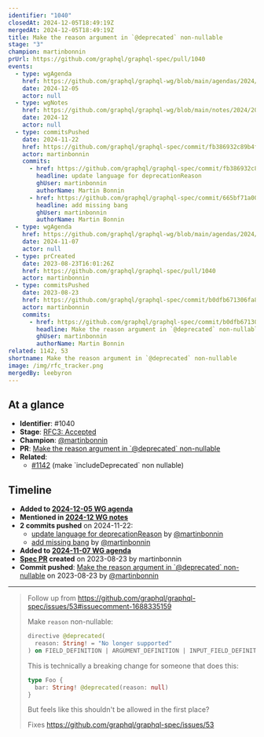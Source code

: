 ```yaml
---
identifier: "1040"
closedAt: 2024-12-05T18:49:19Z
mergedAt: 2024-12-05T18:49:19Z
title: Make the reason argument in `@deprecated` non-nullable
stage: "3"
champion: martinbonnin
prUrl: https://github.com/graphql/graphql-spec/pull/1040
events:
  - type: wgAgenda
    href: https://github.com/graphql/graphql-wg/blob/main/agendas/2024/12-Dec/05-wg-primary.md
    date: 2024-12-05
    actor: null
  - type: wgNotes
    href: https://github.com/graphql/graphql-wg/blob/main/notes/2024/2024-12.md
    date: 2024-12
    actor: null
  - type: commitsPushed
    date: 2024-11-22
    href: https://github.com/graphql/graphql-spec/commit/fb386932c89b4fd58856badbc449332e61f6925c
    actor: martinbonnin
    commits:
      - href: https://github.com/graphql/graphql-spec/commit/fb386932c89b4fd58856badbc449332e61f6925c
        headline: update language for deprecationReason
        ghUser: martinbonnin
        authorName: Martin Bonnin
      - href: https://github.com/graphql/graphql-spec/commit/665bf71a004441c4e18a269aa604d6dcc215049b
        headline: add missing bang
        ghUser: martinbonnin
        authorName: Martin Bonnin
  - type: wgAgenda
    href: https://github.com/graphql/graphql-wg/blob/main/agendas/2024/11-Nov/07-wg-primary.md
    date: 2024-11-07
    actor: null
  - type: prCreated
    date: 2023-08-23T16:01:26Z
    href: https://github.com/graphql/graphql-spec/pull/1040
    actor: martinbonnin
  - type: commitsPushed
    date: 2023-08-23
    href: https://github.com/graphql/graphql-spec/commit/b0dfb671306fa847ed9c327ac693e3ae50e56765
    actor: martinbonnin
    commits:
      - href: https://github.com/graphql/graphql-spec/commit/b0dfb671306fa847ed9c327ac693e3ae50e56765
        headline: Make the reason argument in `@deprecated` non-nullable
        ghUser: martinbonnin
        authorName: Martin Bonnin
related: 1142, 53
shortname: Make the reason argument in `@deprecated` non-nullable
image: /img/rfc_tracker.png
mergedBy: leebyron
---
```


## At a glance

- **Identifier**: #1040
- **Stage**: [RFC3: Accepted](https://github.com/graphql/graphql-spec/blob/main/CONTRIBUTING.md#stage-3-accepted)
- **Champion**: [@martinbonnin](https://github.com/martinbonnin)
- **PR**: [Make the reason argument in &#x60;@deprecated&#x60; non-nullable](https://github.com/graphql/graphql-spec/pull/1040)
- **Related**:
  - [#1142](/rfcs/1142 "make &#x60;includeDeprecated&#x60; non nullable / RFC3") (make &#x60;includeDeprecated&#x60; non nullable)

<!-- BEGIN_CUSTOM_TEXT -->



<!-- END_CUSTOM_TEXT -->

## Timeline

- **Added to [2024-12-05 WG agenda](https://github.com/graphql/graphql-wg/blob/main/agendas/2024/12-Dec/05-wg-primary.md)**
- **Mentioned in [2024-12 WG notes](https://github.com/graphql/graphql-wg/blob/main/notes/2024/2024-12.md)**
- **2 commits pushed** on 2024-11-22:
  - [update language for deprecationReason](https://github.com/graphql/graphql-spec/commit/fb386932c89b4fd58856badbc449332e61f6925c) by [@martinbonnin](https://github.com/martinbonnin)
  - [add missing bang](https://github.com/graphql/graphql-spec/commit/665bf71a004441c4e18a269aa604d6dcc215049b) by [@martinbonnin](https://github.com/martinbonnin)
- **Added to [2024-11-07 WG agenda](https://github.com/graphql/graphql-wg/blob/main/agendas/2024/11-Nov/07-wg-primary.md)**
- **[Spec PR](https://github.com/graphql/graphql-spec/pull/1040) created** on 2023-08-23 by martinbonnin
- **Commit pushed**: [Make the reason argument in &#x60;@deprecated&#x60; non-nullable](https://github.com/graphql/graphql-spec/commit/b0dfb671306fa847ed9c327ac693e3ae50e56765) on 2023-08-23 by [@martinbonnin](https://github.com/martinbonnin)

<!-- VERBATIM -->

---

> Follow up from https://github.com/graphql/graphql-spec/issues/53#issuecomment-1688335159
> 
> Make `reason` non-nullable:
> 
> ```graphql
> directive @deprecated(
>   reason: String! = "No longer supported"
> ) on FIELD_DEFINITION | ARGUMENT_DEFINITION | INPUT_FIELD_DEFINITION | ENUM_VALUE
> ```
> 
> This is technically a breaking change for someone that does this:
> 
> ```graphql
> type Foo {
>   bar: String! @deprecated(reason: null)
> }
> ```
> 
> But feels like this shouldn't be allowed in the first place? 
> 
> Fixes https://github.com/graphql/graphql-spec/issues/53
